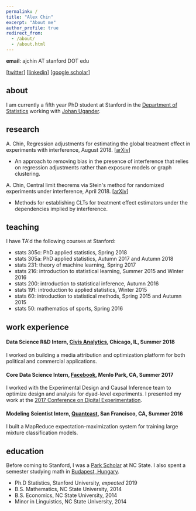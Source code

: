 ```yaml
---
permalink: /
title: "Alex Chin"
excerpt: "About me"
author_profile: true
redirect_from: 
  - /about/
  - /about.html
---
```

**email**: ajchin AT stanford DOT edu

[[twitter](https://twitter.com/ajwchin)] [[linkedin](https://www.linkedin.com/in/ajwchin/)] [[google scholar](https://scholar.google.com/citations?user=l-qCAaAAAAAJ&hl=en)]


## about

I am currently a fifth year PhD student at Stanford in the [Department of Statistics](https://statistics.stanford.edu/) working with [Johan Ugander](https://web.stanford.edu/~jugander/).



## research

A. Chin, Regression adjustments for estimating the global treatment effect in experiments with interference, August 2018.  [[arXiv](https://arxiv.org/abs/1808.08683)]
* An approach to removing bias in the presence of interference that relies on regression adjustments rather than exposure models or graph clustering.

A. Chin, Central limit theorems via Stein's method for randomized experiments under interference, April 2018. [[arXiv](https://arxiv.org/abs/1804.03105)]
* Methods for establishing CLTs for treatment effect estimators under the dependencies implied by interference.

## teaching

I have TA'd the following courses at Stanford:

* stats 305c: PhD applied statistics, Spring 2018
* stats 305a: PhD applied statistics, Autumn 2017 and Autumn 2018
* stats 231: theory of machine learning, Spring 2017
* stats 216: introduction to statistical learning, Summer 2015 and Winter 2016
* stats 200: introduction to statistical inference, Autumn 2016
* stats 191: introduction to applied statistics, Winter 2015
* stats 60: introduction to statistical methods, Spring 2015 and Autumn 2015
* stats 50: mathematics of sports, Spring 2016


## work experience

#### Data Science R&D Intern, [Civis Analytics](https://www.civisanalytics.com/), Chicago, IL, Summer 2018
I worked on building a media attribution and optimization platform for both political and commercial applications.

#### Core Data Science Intern, [Facebook](https://research.fb.com/category/data-science/), Menlo Park, CA, Summer 2017
I worked with the Experimental Design and Causal Inference team to optimize design and analysis for dyad-level experiments.  I presented my work at the [2017 Conference on Digital Experimentation](http://ide.mit.edu/sites/default/files/agendas/CODE%202017%20Agenda.pdf).

#### Modeling Scientist Intern, [Quantcast](https://www.quantcast.com/), San Francisco, CA, Summer 2016
I built a MapReduce expectation-maximization system for training large mixture classification models.

## education

Before coming to Stanford, I was a [Park Scholar](https://park.ncsu.edu/) at NC State.  I also spent a semester studying math in [Budapest, Hungary](https://www.budapestsemesters.com/).

* Ph.D Statistics, Stanford University, *expected* 2019
* B.S. Mathematics, NC State University, 2014
* B.S. Economics, NC State University, 2014
* Minor in Linguistics, NC State University, 2014
